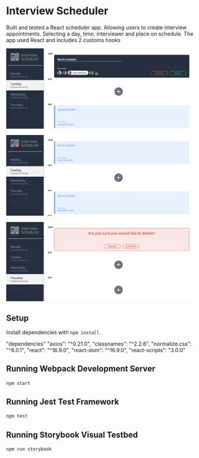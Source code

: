 
# Interview Scheduler
Built and tested a React scheduler app. Allowing users to create interview appointments. Selecting a day, time, interviewer and place on schedule. The app used React and includes 2 customs hooks

![Selecting view](https://github.com/kieranSharley/scheduler/blob/master/.docs/SelectingView.png)


![Added view](https://github.com/kieranSharley/scheduler/blob/master/.docs/Added_interview.png)


![Cancel View](https://github.com/kieranSharley/scheduler/blob/master/.docs/Cancel_view.png)


## Setup

Install dependencies with `npm install`.

  "dependencies"
    "axios": "^0.21.0",
    "classnames": "^2.2.6",
    "normalize.css": "^8.0.1",
    "react": "^16.9.0",
    "react-dom": "^16.9.0",
    "react-scripts": "3.0.0"


## Running Webpack Development Server

```sh
npm start
```

## Running Jest Test Framework

```sh
npm test
```

## Running Storybook Visual Testbed

```sh
npm run storybook
```
